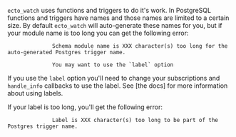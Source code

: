 `ecto_watch` uses functions and triggers to do it's work.  In PostgreSQL functions and triggers have names and those names are limited to a certain size.  By default `ecto_watch` will auto-generate these names for you, but if your module name is too long you can get the following error:

```text
              Schema module name is XXX character(s) too long for the auto-generated Postgres trigger name.

              You may want to use the `label` option
```

If you use the `label` option you'll need to change your subscriptions and `handle_info` callbacks to use the label.  See [the docs] for more information about using labels.

If your label is too long, you'll get the following error:

```text
              Label is XXX character(s) too long to be part of the Postgres trigger name.

```
